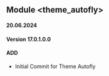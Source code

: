 ## Module <theme_autofly>

#### 20.06.2024
#### Version 17.0.1.0.0
#### ADD
- Initial Commit for Theme Autofly 
